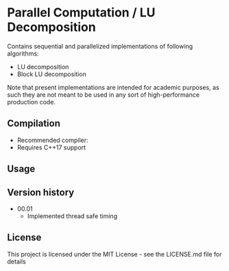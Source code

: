 # Parallel Computation / LU Decomposition

Contains sequential and parallelized implementations of following algorithms:

* LU decomposition
* Block LU decomposition

Note that present implementations are intended for academic purposes, as such they are not meant to be used in any sort of high-performance production code.

## Compilation

* Recommended compiler: <TODO>
* Requires C++17 support

## Usage

<TODO>

## Version history

* 00.01
    * Implemented thread safe timing

## License

This project is licensed under the MIT License - see the LICENSE.md file for details
